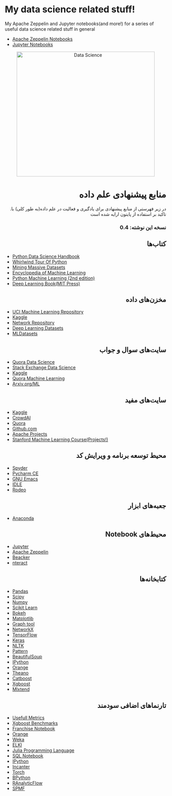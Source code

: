 # My data science related stuff!
My Apache Zeppelin and Jupyter notebooks(and more!) for a series of useful data science related stuff in general

* [Apache Zeppelin Notebooks](zeppelin_notebooks/)
* [Jupyter Notebooks](jupyter_notebooks/)


<div align="center">
  
<img src="http://i.imgur.com/nFXKnl7.png" alt="Data Science" width="431" height="390" />
  

<div align="right">

# منابع پیشنهادی علم داده

.در زیر فهرستی از منابع پیشنهادی برای یادگیری و فعالیت در علم داده(به طور کلی) با تاکید بر استفاده از پایتون ارایه شده است

### نسخه این نوشته: 0.4


## کتاب‌ها

<div align="left">

* [Python Data Science Handbook](https://jakevdp.github.io/PythonDataScienceHandbook/)
* [Whirlwind Tour Of Python](https://jakevdp.github.io/WhirlwindTourOfPython/)
* [Mining Massive Datasets](http://www.mmds.org)
* [Encyclopedia of Machine Learning](https://link.springer.com/referencework/10.1007%2F978-0-387-30164-8)
* [Python Machine Learning (2nd edition)](https://github.com/rasbt/python-machine-learning-book-2nd-edition)
* [Deep Learning Book(MIT Press)](https://github.com/janishar/mit-deep-learning-book-pdf)

<div align="right">

## مخزن‌های داده

<div align="left">

* [UCI Machine Learning Repository](https://archive.ics.uci.edu/ml/datasets.html)
* [Kaggle](https://www.kaggle.com)
* [Network Repository](http://networkrepository.com)
* [Deep Learning Datasets](http://deeplearning.net/datasets/)
* [MLDatasets](http://mldata.org)

<div align="right">

## سایت‌های سوال و جواب

<div align="left">

* [Quora Data Science](https://www.quora.com/topic/Data-Science)
* [Stack Exchange Data Science](https://datascience.stackexchange.com)
* [Kaggle](https://www.kaggle.com)
* [Quora Machine Learning](https://www.quora.com/topic/Machine-Learning)
* [Arxiv.org/ML](https://arxiv.org/list/stat.ML/recent)

<div align="right">

## سایت‌های مفید

<div align="left">

* [Kaggle](https://www.kaggle.com)
* [CrowdAI](https://www.crowdai.org)
* [Quora](https://www.quora.com)
* [Github.com](https://github.com/)
* [Apache Projects](https://projects.apache.org/)
* [Stanford Machine Learning Course(Projects!)](http://cs229.stanford.edu/projects.html)


<div align="right">

## محیط توسعه برنامه و ویرایش کد

<div align="left">

* [Spyder](https://pythonhosted.org/spyder/)
* [Pycharm CE](https://www.jetbrains.com/pycharm/download/)
* [GNU Emacs](https://www.gnu.org/software/emacs/)
* [IDLE](https://docs.python.org/3/library/idle.html)
* [Rodeo](https://www.yhat.com/products/rodeo)

<div align="right">

## جعبه‌های ابزار

<div align="left">

* [Anaconda](https://conda.io/docs/user-guide/install/download.html)

<div align="right">

## Notebook محیط‌های

<div align="left">

* [Jupyter](http://jupyter.org/)
* [Apache Zeppelin](https://zeppelin.apache.org/)
* [Beacker](http://beakernotebook.com/)
* [nteract](https://nteract.io/)

<div align="right">

## کتابخانه‌ها

<div align="left">

* [Pandas](https://pandas.pydata.org/)
* [Scipy](https://www.scipy.org/)
* [Numpy](http://www.numpy.org/)
* [Scikit Learn](http://scikit-learn.org/)
* [Bokeh](https://bokeh.pydata.org/en/latest/)
* [Matplotlib](https://matplotlib.org/)
* [Graph tool](https://graph-tool.skewed.de/)
* [NetworkX](https://networkx.github.io/)
* [TensorFlow](https://github.com/tensorflow/tensorflow)
* [Keras](https://keras.io/)
* [NLTK](http://www.nltk.org/)
* [Pattern](https://www.clips.uantwerpen.be/pattern)
* [BeautifulSoup](https://www.crummy.com/software/BeautifulSoup/)
* [IPython](https://ipython.org/)
* [Orange](https://orange.biolab.si/)
* [Theano](http://deeplearning.net/software/theano/)
* [Catboost](https://github.com/catboost/catboost)
* [Xgboost](https://github.com/dmlc/xgboost)
* [Mlxtend](https://github.com/rasbt/mlxtend)



<div align="right">

## تارنما‌های اضافی سودمند

<div align="left">

* [Usefull Metrics](https://github.com/habedi/Metrics)
* [Xgboost Benchmarks](https://catboost.yandex/)
* [Franchise Notebook](https://franchise.cloud/)
* [Orange](https://orange.biolab.si/)
* [Weka](https://www.cs.waikato.ac.nz/ml/weka/)
* [ELKI](https://elki-project.github.io/)
* [Julia Programming Language](https://julialang.org/)
* [SQL Notebook](https://sqlnotebook.com/)
* [IPython](https://ipython.org/)
* [Incanter](http://incanter.org/)
* [Torch](http://torch.ch/)
* [BPython](https://bpython-interpreter.org/)
* [RAnalyticFlow](http://r.analyticflow.com/en/)
* [SPMF](http://www.philippe-fournier-viger.com/spmf/)
